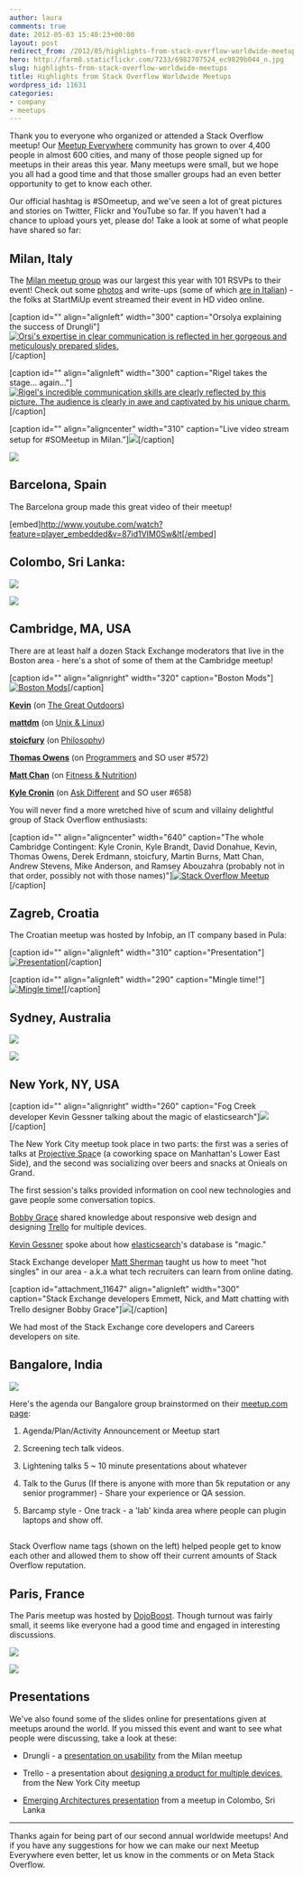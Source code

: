 ```yaml
---
author: laura
comments: true
date: 2012-05-03 15:40:23+00:00
layout: post
redirect_from: /2012/05/highlights-from-stack-overflow-worldwide-meetups
hero: http://farm8.staticflickr.com/7233/6982707524_ec9829b044_n.jpg
slug: highlights-from-stack-overflow-worldwide-meetups
title: Highlights from Stack Overflow Worldwide Meetups
wordpress_id: 11631
categories:
- company
- meetups
---
```


Thank you to everyone who organized or attended a Stack Overflow meetup! Our [Meetup Everywher](http://www.meetup.com/stackoverflow/)[e](http://www.meetup.com/stackoverflow/) community has grown to over 4,400 people in almost 600 cities, and many of those people signed up for meetups in their areas this year. Many meetups were small, but we hope you all had a good time and that those smaller groups had an even better opportunity to get to know each other.

Our official hashtag is #SOmeetup, and we've seen a lot of great pictures and stories on Twitter, Flickr and YouTube so far. If you haven't had a chance to upload yours yet, please do! Take a look at some of what people have shared so far:




## Milan, Italy


The [Milan meetup group](http://www.meetup.com/stackoverflow/Milano-IT/) was our largest this year with 101 RSVPs to their event! Check out some [photos](http://www.flickr.com/photos/77777646@N06/sets/72157629570077588/) and write-ups (some of which [are in Italian](http://darthpelo.tumblr.com/post/22041019085)) - the folks at StartMiUp event streamed their event in HD video online.

[caption id="" align="alignleft" width="300" caption="Orsolya explaining the success of Drungli"][![Orsi's expertise in clear communication is reflected in her gorgeous and meticulously prepared slides.](http://farm8.staticflickr.com/7233/6982707524_ec9829b044_n.jpg)](http://www.flickr.com/photos/77777646@N06/6982707524/)[/caption]

[caption id="" align="alignleft" width="300" caption="Rigel takes the stage... again..."][![Rigel's incredible communication skills are clearly reflected by this picture. The audience is clearly in awe and captivated by his unique charm.](http://farm8.staticflickr.com/7192/7128796901_13d0569497_n.jpg)](http://www.flickr.com/photos/77777646@N06/7128796901/)[/caption]





[caption id="" align="aligncenter" width="310" caption="Live video stream setup for #SOMeetup in Milan."][![](http://farm9.staticflickr.com/8160/6974917970_c297232a1e_n.jpg)](http://www.flickr.com/photos/86789344@N00/6974917970/)[/caption]

[![](/blog/images/wordpress/SOmeetup_Milan.png)](/blog/images/wordpress/SOmeetup_Milan.png)




## Barcelona, Spain


The Barcelona group made this great video of their meetup!


[embed]http://www.youtube.com/watch?feature=player_embedded&v=87id1VIM0Sw&lt[/embed]





## Colombo, Sri Lanka:


[![](http://blog.stackoverflow.com/wp-content/uploads/SriLanka_meetup.png)](https://twitter.com/#!/shiranGinige/status/196942683816738816)

[![](http://blog.stackoverflow.com/wp-content/uploads/SriLanka_meetup2.png)](https://twitter.com/#!/Thush/status/196980479445041156)




## Cambridge, MA, USA


There are at least half a dozen Stack Exchange moderators that live in the Boston area - here's a shot of some of them at the Cambridge meetup!

[caption id="" align="alignright" width="320" caption="Boston Mods"][![Boston Mods](http://farm9.staticflickr.com/8018/6977336704_e29e3c488d_n.jpg)](http://www.flickr.com/photos/eggplant/6977336704/)[/caption]



**[Kevin](http://outdoors.stackexchange.com/users/18/kevin)** (on [The Great Outdoors](http://outdoors.stackexchange.com/))

**[mattdm](http://unix.stackexchange.com/users/2511/mattdm)** (on [Unix & Linux](http://unix.stackexchange.com/))


**[stoicfury](http://philosophy.stackexchange.com/users/514/stoicfury)** (on [Philosophy](http://philosophy.stackexchange.com/))




**[Thomas Owens](http://programmers.stackexchange.com/users/4/thomas-owens)** (on [Programmers](http://programmers.stackexchange.com/) and SO user #572)


**[ Matt Chan](http://fitness.stackexchange.com/users/241/matt-chan)** (on [Fitness & Nutrition](http://fitness.stackexchange.com/))

**[Kyle Cronin](http://apple.stackexchange.com/users/13/kyle-cronin)** (on [Ask Different](http://apple.stackexchange.com/) and SO user #658)





You will never find a more wretched hive of scum and villainy delightful group of Stack Overflow enthusiasts:

[caption id="" align="aligncenter" width="640" caption="The whole Cambridge Contingent: Kyle Cronin, Kyle Brandt, David Donahue, Kevin, Thomas Owens, Derek Erdmann, stoicfury, Martin Burns, Matt Chan, Andrew Stevens, Mike Anderson, and Ramsey Abouzahra (probably not in that order, possibly not with those names)"][![Stack Overflow Meetup](http://farm9.staticflickr.com/8027/7123413693_9009cd53c5_z.jpg)](http://www.flickr.com/photos/eggplant/7123413693/)[/caption]




## Zagreb, Croatia


The Croatian meetup was hosted by Infobip, an IT company based in Pula:

[caption id="" align="alignleft" width="310" caption="Presentation"][![Presentation](http://farm9.staticflickr.com/8153/7123803651_66835230ce_n.jpg)](http://www.flickr.com/photos/someetupinfobip/7123803651/)[/caption]

[caption id="" align="alignleft" width="290" caption="Mingle time!"][![Mingle time!](http://i.stack.imgur.com/048Pl.png)](http://www.flickr.com/photos/someetupinfobip/7123809925/)[/caption]






## Sydney, Australia




[![](http://blog.stackoverflow.com/wp-content/uploads/Sydney-lightning-talk1.png)](https://twitter.com/#!/samsaffron/status/197132086312845313)

[![](http://blog.stackoverflow.com/wp-content/uploads/Sydney_meetup.png)](https://twitter.com/#!/Meligy/status/196919801367638016)




## New York, NY, USA


[caption id="" align="alignright" width="260" caption="Fog Creek developer Kevin Gessner talking about the magic of elasticsearch"][![](http://blog.stackoverflow.com/wp-content/uploads/IMG_2418-200x300.jpg)](http://i.imgur.com/zlB0Q.jpg)[/caption]

The New York City meetup took place in two parts: the first was a series of talks at [Projective Spac](http://www.projective.co/)e (a coworking space on Manhattan's Lower East Side), and the second was socializing over beers and snacks at Onieals on Grand.

The first session's talks provided information on cool new technologies and gave people some conversation topics.

[Bobby Grace](https://twitter.com/#!/bobbygrace) shared knowledge about responsive web design and designing [Trello](https://trello.com/) for multiple devices.

[Kevin Gessner](http://kevingessner.com/) spoke about how [elasticsearch](http://www.elasticsearch.org/)'s database is "magic."

Stack Exchange developer [Matt Sherman](http://stackoverflow.com/users/70613/matt-sherman) taught us how to meet "hot singles" in our area - a.k.a what tech recruiters can learn from online dating.

[caption id="attachment_11647" align="alignleft" width="300" caption="Stack Exchange developers Emmett, Nick, and Matt chatting with Trello designer Bobby Grace"][![](http://blog.stackoverflow.com/wp-content/uploads/IMG_2427-300x200.jpg)](http://i.imgur.com/T8Elb.jpg)[/caption]


We had most of the Stack Exchange core developers and Careers developers on site.








## Bangalore, India




[![](http://blog.stackoverflow.com/wp-content/uploads/SOmeetup_Bangalore-246x300.png)](https://twitter.com/#!/abkolan/status/196484634891141121)

Here's the agenda our Bangalore group brainstormed on their [meetup.com page](http://www.meetup.com/stackoverflow/Bangalore-IN/654972/):

1. Agenda/Plan/Activity Announcement or Meetup start

2. Screening tech talk videos.

3. Lightening talks 5 ~ 10 minute presentations about whatever

4. Talk to the Gurus (If there is anyone with more than 5k reputation or any senior programmer) - Share your experience or QA session.

5. Barcamp style - One track - a 'lab' kinda area where people can plugin laptops and show off.


## 


Stack Overflow name tags (shown on the left) helped people get to know each other and allowed them to show off their current amounts of Stack Overflow reputation.


## 




## 




## Paris, France


The Paris meetup was hosted by [DojoBoost](http://www.dojoboost.com/). Though turnout was fairly small, it seems like everyone had a good time and engaged in interesting discussions.


[![](http://blog.stackoverflow.com/wp-content/uploads/SOmeetup_Paris3.png)](https://plus.google.com/106661248019508703534/posts/itv2jPmLiYq)




[![](http://blog.stackoverflow.com/wp-content/uploads/SOmeetup_Paris2-271x300.png)](https://twitter.com/#!/amokranechentir/status/196294434063781888)





## Presentations


We've also found some of the slides online for presentations given at meetups around the world. If you missed this event and want to see what people were discussing, take a look at these:



	
  * Drungli - a [presentation on usability](http://issuu.com/drungli/docs/drungli_stackoverflow) from the Milan meetup

	
  * Trello - a presentation about [designing a product for multiple devices](http://blog.fogcreek.com/trello-for-multiple-devices-slides-edition/), from the New York City meetup

	
  * [Emerging Architectures presentation](http://ruwandotnet.wordpress.com/2012/04/30/my-presentation-at-stack-overflow-meetup-in-sri-lanka-2/) from a meetup in Colombo, Sri Lanka





* * *



Thanks again for being part of our second annual worldwide meetups! And if you have any suggestions for how we can make our next Meetup Everywhere even better, let us know in the comments or on Meta Stack Overflow.
